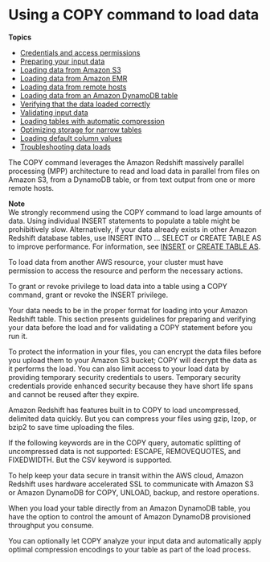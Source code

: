 # Using a COPY command to load data<a name="t_Loading_tables_with_the_COPY_command"></a>

**Topics**
+ [Credentials and access permissions](loading-data-access-permissions.md)
+ [Preparing your input data](t_preparing-input-data.md)
+ [Loading data from Amazon S3](t_Loading-data-from-S3.md)
+ [Loading data from Amazon EMR](loading-data-from-emr.md)
+ [Loading data from remote hosts](loading-data-from-remote-hosts.md)
+ [Loading data from an Amazon DynamoDB table](t_Loading-data-from-dynamodb.md)
+ [Verifying that the data loaded correctly](verifying-that-data-loaded-correctly.md)
+ [Validating input data](t_Validating_input_files.md)
+ [Loading tables with automatic compression](c_Loading_tables_auto_compress.md)
+ [Optimizing storage for narrow tables](c_load_compression_hidden_cols.md)
+ [Loading default column values](c_loading_default_values.md)
+ [Troubleshooting data loads](t_Troubleshooting_load_errors.md)

The COPY command leverages the Amazon Redshift massively parallel processing \(MPP\) architecture to read and load data in parallel from files on Amazon S3, from a DynamoDB table, or from text output from one or more remote hosts\.

**Note**  
We strongly recommend using the COPY command to load large amounts of data\. Using individual INSERT statements to populate a table might be prohibitively slow\. Alternatively, if your data already exists in other Amazon Redshift database tables, use INSERT INTO \.\.\. SELECT or CREATE TABLE AS to improve performance\. For information, see [INSERT](r_INSERT_30.md) or [CREATE TABLE AS](r_CREATE_TABLE_AS.md)\.

To load data from another AWS resource, your cluster must have permission to access the resource and perform the necessary actions\. 

To grant or revoke privilege to load data into a table using a COPY command, grant or revoke the INSERT privilege\.

Your data needs to be in the proper format for loading into your Amazon Redshift table\. This section presents guidelines for preparing and verifying your data before the load and for validating a COPY statement before you run it\.

To protect the information in your files, you can encrypt the data files before you upload them to your Amazon S3 bucket; COPY will decrypt the data as it performs the load\. You can also limit access to your load data by providing temporary security credentials to users\. Temporary security credentials provide enhanced security because they have short life spans and cannot be reused after they expire\.

Amazon Redshift has features built in to COPY to load uncompressed, delimited data quickly\. But you can compress your files using gzip, lzop, or bzip2 to save time uploading the files\.

If the following keywords are in the COPY query, automatic splitting of uncompressed data is not supported: ESCAPE, REMOVEQUOTES, and FIXEDWIDTH\. But the CSV keyword is supported\.

To help keep your data secure in transit within the AWS cloud, Amazon Redshift uses hardware accelerated SSL to communicate with Amazon S3 or Amazon DynamoDB for COPY, UNLOAD, backup, and restore operations\.

When you load your table directly from an Amazon DynamoDB table, you have the option to control the amount of Amazon DynamoDB provisioned throughput you consume\.

You can optionally let COPY analyze your input data and automatically apply optimal compression encodings to your table as part of the load process\.